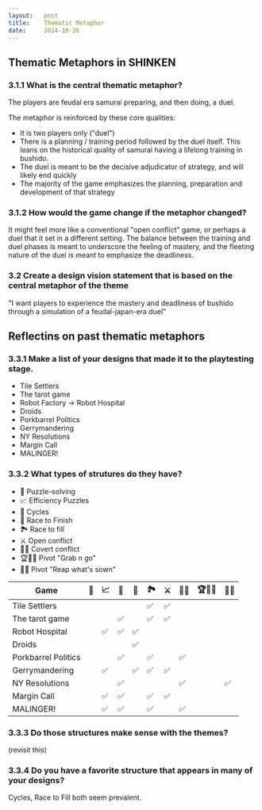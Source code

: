 ```yaml
---
layout:   post
title:    Thematic Metaphor
date:     2024-10-26
---
```


## Thematic Metaphors in SHINKEN 

### 3.1.1 What is the central thematic metaphor?

The players are feudal era samurai preparing, and then doing, a duel.

The metaphor is reinforced by these core qualities:

- It is two players only ("duel")
- There is a planning / training period followed by the duel itself. This leans on the historical quality of samurai having a lifelong training in bushido. 
- The duel is meant to be the decisive adjudicator of strategy, and will likely end quickly
- The majority of the game emphasizes the planning, preparation and development of that strategy

### 3.1.2 How would the game change if the metaphor changed?

It might feel more like a conventional "open conflict" game, or perhaps a duel that it set in a different setting. The balance between the training and duel phases is meant to underscore the feeling of mastery, and the fleeting nature of the duel is meant to emphasize the deadliness.

### 3.2 Create a design vision statement that is based on the central metaphor of the theme

"I want players to experience the mastery and deadliness of bushido through a simulation of a feudal-japan-era duel"

## Reflectins on past thematic metaphors

### 3.3.1 Make a list of your designs that made it to the playtesting stage.

- Tile Settlers
- The tarot game
- Robot Factory -> Robot Hospital
- Droids
- Porkbarrel Politics
- Gerrymandering
- NY Resolutions
- Margin Call
- MALINGER!

### 3.3.2 What types of strutures do they have?

- 🧩 Puzzle-solving
- 📈 Efficiency Puzzles
- 🔁 Cycles 
- 🥇 Race to Finish
- 🏞 Race to fill
- ⚔️ Open conflict
- 🕵️‍♂️ Covert conflict
- 🏆🏃‍♀️ Pivot "Grab n go"
- 🌱🌾 Pivot "Reap what's sown"

| Game                | 🧩 | 📈 | 🔁 | 🥇 | 🏞 | ⚔️ | 🕵️‍♂️ | 🏆🏃‍♀️ | 🌱🌾 | 
| ------------------- | -- | -- | -- | -- | -- | -- | -- | ----  | ---- |
| Tile Settlers       |    |    |    |    | ✅ | ✅ |    |       |      |
| The tarot game      |    |    | ✅ |    | ✅ | ✅ |    |       |      |
| Robot Hospital      |    | ✅ | ✅ | ✅ |    |    |    |       |      |
| Droids              |    |    |    | ✅ |    |    |    |       |      |
| Porkbarrel Politics |    |    | ✅ |    | ✅ |    | ✅ |       |      |
| Gerrymandering      |    | ✅ |    | ✅ | ✅ | ✅ |    |       |      |    
| NY Resolutions      |    |    | ✅ |    |    |    | ✅ |       | ✅   |
| Margin Call         |    | ✅ | ✅ |    | ✅ | ✅ |    |       |      |
| MALINGER!           |    | ✅ | ✅ |    | ✅ |    | ✅ |       |      |


### 3.3.3 Do those structures make sense with the themes? 

(revisit this)

### 3.3.4 Do you have a favorite structure that appears in many of your designs?

Cycles, Race to Fill both seem prevalent.
